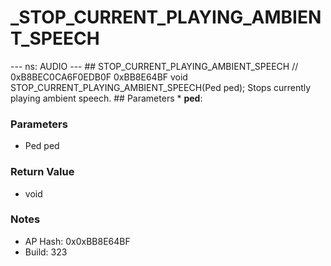 # _STOP_CURRENT_PLAYING_AMBIENT_SPEECH

--- ns: AUDIO --- ## STOP_CURRENT_PLAYING_AMBIENT_SPEECH  // 0xB8BEC0CA6F0EDB0F 0xBB8E64BF void STOP_CURRENT_PLAYING_AMBIENT_SPEECH(Ped ped);  Stops currently playing ambient speech.  ## Parameters * **ped**:

### Parameters
* Ped ped

### Return Value
* void

### Notes
* AP Hash: 0x0xBB8E64BF
* Build: 323


